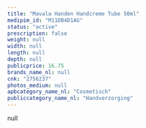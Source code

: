 ```yaml
---
title: "Mavala Handen Handcreme Tube 50ml"
medipim_id: "M11DB4D1AG"
status: "active"
prescription: false
weight: null
width: null
length: null
depth: null
publicprice: 16.75
brands_name_nl: null
cnk: "2756237"
photos_medium: null
apbcategory_name_nl: "Cosmetisch"
publiccategory_name_nl: "Handverzorging"
---
```

null
